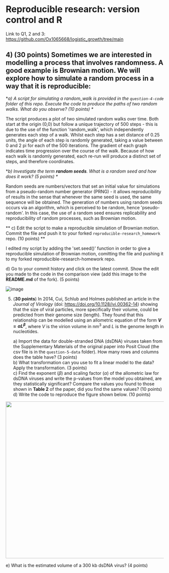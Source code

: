 # Reproducible research: version control and R

Link to Q1, 2 and 3: https://github.com/Ox1065668/logistic_growth/tree/main
   
## **4) (**30 points**) Sometimes we are interested in modelling a process that involves randomness. A good example is Brownian motion. We will explore how to simulate a random process in a way that it is reproducible:**

   **a) A script for simulating a random_walk is provided in the `question-4-code` folder of this repo. Execute the code to produce the paths of two random walks. What do you observe? (10 points) \**

The script produces a plot of two simulated random walks over time. Both start at the origin (0,0) but follow a unique trajectory of 500 steps - this is due to the use of the function 'random_walk', which independently generates each step of a walk. Whilst each step has a set distance of 0.25 units, the angle of each step is randomly generated, taking a value between 0 and 2 pi for each of the 500 iterations. The gradient of each graph indicates time progression over the course of the walk. Because of how each walk is randomly generated, each re-run will produce a distinct set of steps, and therefore coordinates. 

   **b) Investigate the term **random seeds**. What is a random seed and how does it work? (5 points) \**

Random seeds are numbers/vectors that set an initial value for simulations from a pseudo-random number generator (PRNG) - it allows reproducibility of results in the sense that whenever the same seed is used, the same sequence will be obtained. The generation of numbers using random seeds occurs via an algorithm, which is perceived to be random, hence 'pseudo-random'. In this case, the use of a random seed ensures replicability and reproducibility of random processes, such as Brownian motion.
   
**   c) Edit the script to make a reproducible simulation of Brownian motion. Commit the file and push it to your forked `reproducible-research_homework` repo. (10 points) \**

I edited my script by adding the 'set.seed()' function in order to give a reproducible simulation of Brownian motion, comitting the file and pushing it to my forked reproducible-research-homework repo. 
   
   d) Go to your commit history and click on the latest commit. Show the edit you made to the code in the comparison view (add this image to the **README.md** of the fork). (5 points) 

   ![image](https://github.com/user-attachments/assets/f1b96811-1033-4749-a1ff-49193370469f)


5) (**30 points**) In 2014, Cui, Schlub and Holmes published an article in the *Journal of Virology* (doi: https://doi.org/10.1128/jvi.00362-14) showing that the size of viral particles, more specifically their volume, could be predicted from their genome size (length). They found that this relationship can be modelled using an allometric equation of the form **$`V = \alpha L^{\beta}`$**, where $`V`$ is the virion volume in nm<sup>3</sup> and $`L`$ is the genome length in nucleotides.

   a) Import the data for double-stranded DNA (dsDNA) viruses taken from the Supplementary Materials of the original paper into Posit Cloud (the csv file is in the `question-5-data` folder). How many rows and columns does the table have? (3 points)\
   b) What transformation can you use to fit a linear model to the data? Apply the transformation. (3 points) \
   c) Find the exponent ($\beta$) and scaling factor ($\alpha$) of the allometric law for dsDNA viruses and write the p-values from the model you obtained, are they statistically significant? Compare the values you found to those shown in **Table 2** of the paper, did you find the same values? (10 points) \
   d) Write the code to reproduce the figure shown below. (10 points) 

  <p align="center">
     <img src="https://github.com/josegabrielnb/reproducible-research_homework/blob/main/question-5-data/allometric_scaling.png" width="600" height="500">
  </p>

  e) What is the estimated volume of a 300 kb dsDNA virus? (4 points) 
